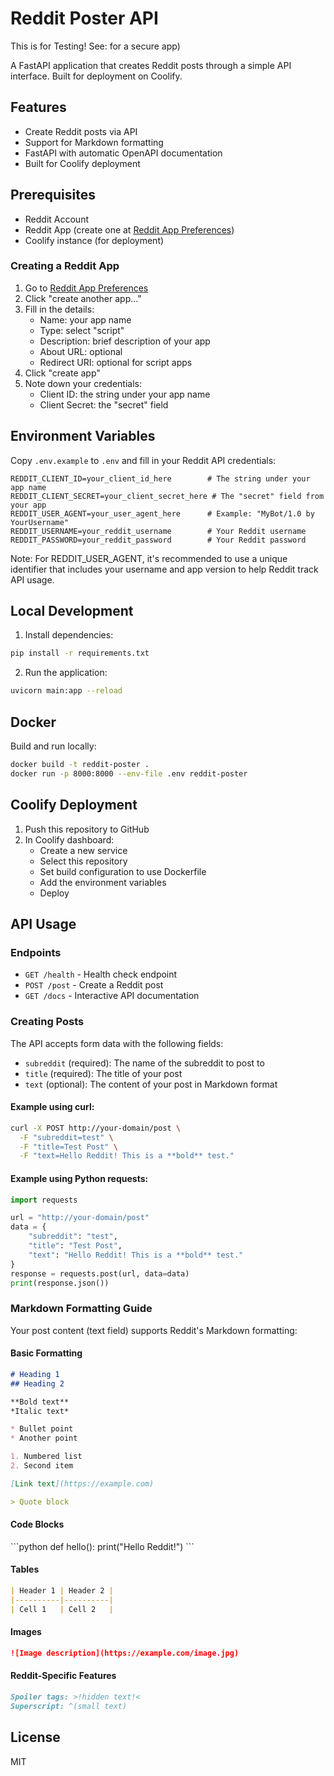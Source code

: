 # Reddit Poster API 

This is for Testing!  See: for a secure app)


A FastAPI application that creates Reddit posts through a simple API interface. Built for deployment on Coolify.

## Features

- Create Reddit posts via API
- Support for Markdown formatting
- FastAPI with automatic OpenAPI documentation
- Built for Coolify deployment

## Prerequisites

- Reddit Account
- Reddit App (create one at [Reddit App Preferences](https://www.reddit.com/prefs/apps))
- Coolify instance (for deployment)

### Creating a Reddit App

1. Go to [Reddit App Preferences](https://www.reddit.com/prefs/apps)
2. Click "create another app..."
3. Fill in the details:
   - Name: your app name
   - Type: select "script"
   - Description: brief description of your app
   - About URL: optional
   - Redirect URI: optional for script apps
4. Click "create app"
5. Note down your credentials:
   - Client ID: the string under your app name
   - Client Secret: the "secret" field

## Environment Variables

Copy `.env.example` to `.env` and fill in your Reddit API credentials:

```env
REDDIT_CLIENT_ID=your_client_id_here        # The string under your app name
REDDIT_CLIENT_SECRET=your_client_secret_here # The "secret" field from your app
REDDIT_USER_AGENT=your_user_agent_here      # Example: "MyBot/1.0 by YourUsername"
REDDIT_USERNAME=your_reddit_username        # Your Reddit username
REDDIT_PASSWORD=your_reddit_password        # Your Reddit password
```

Note: For REDDIT_USER_AGENT, it's recommended to use a unique identifier that includes your username and app version to help Reddit track API usage.

## Local Development

1. Install dependencies:
```bash
pip install -r requirements.txt
```

2. Run the application:
```bash
uvicorn main:app --reload
```

## Docker

Build and run locally:

```bash
docker build -t reddit-poster .
docker run -p 8000:8000 --env-file .env reddit-poster
```

## Coolify Deployment

1. Push this repository to GitHub
2. In Coolify dashboard:
   - Create a new service
   - Select this repository
   - Set build configuration to use Dockerfile
   - Add the environment variables
   - Deploy

## API Usage

### Endpoints

- `GET /health` - Health check endpoint
- `POST /post` - Create a Reddit post
- `GET /docs` - Interactive API documentation

### Creating Posts

The API accepts form data with the following fields:
- `subreddit` (required): The name of the subreddit to post to
- `title` (required): The title of your post
- `text` (optional): The content of your post in Markdown format

#### Example using curl:
```bash
curl -X POST http://your-domain/post \
  -F "subreddit=test" \
  -F "title=Test Post" \
  -F "text=Hello Reddit! This is a **bold** test."
```

#### Example using Python requests:
```python
import requests

url = "http://your-domain/post"
data = {
    "subreddit": "test",
    "title": "Test Post",
    "text": "Hello Reddit! This is a **bold** test."
}
response = requests.post(url, data=data)
print(response.json())
```

### Markdown Formatting Guide

Your post content (text field) supports Reddit's Markdown formatting:

#### Basic Formatting
```markdown
# Heading 1
## Heading 2

**Bold text**
*Italic text*

* Bullet point
* Another point

1. Numbered list
2. Second item

[Link text](https://example.com)

> Quote block
```

#### Code Blocks
\```python
def hello():
    print("Hello Reddit!")
\```

#### Tables
```markdown
| Header 1 | Header 2 |
|----------|----------|
| Cell 1   | Cell 2   |
```

#### Images
```markdown
![Image description](https://example.com/image.jpg)
```

#### Reddit-Specific Features
```markdown
Spoiler tags: >!hidden text!<
Superscript: ^(small text)
```

## License

MIT

